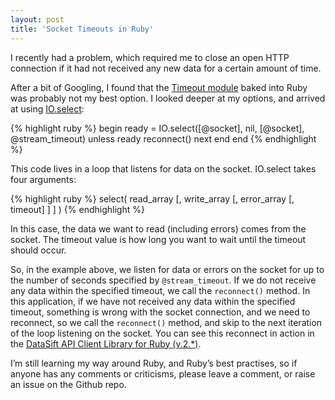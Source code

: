 ```yaml
---
layout: post
title: 'Socket Timeouts in Ruby'
---
```


I recently had a problem, which required me to close an open HTTP connection if it had not received any new data for a certain amount of time.

After a bit of Googling, I found that the [Timeout module](http://ruby-doc.org/stdlib-1.9.3/libdoc/timeout/rdoc/Timeout.html) baked into Ruby was probably not my best option. I looked deeper at my options, and arrived at using [IO.select](http://ruby-doc.org/core-2.0/IO.html#method-c-select):

{% highlight ruby %}
begin
  ready = IO.select([@socket], nil, [@socket], @stream_timeout)
  unless ready
    reconnect()
    next
  end
end
{% endhighlight %}

This code lives in a loop that listens for data on the socket. IO.select takes four arguments:

{% highlight ruby %}
select( read_array [, write_array [, error_array [, timeout] ] ] )
{% endhighlight %}

In this case, the data we want to read (including errors) comes from the socket. The timeout value is how long you want to wait until the timeout should occur.

So, in the example above, we listen for data or errors on the socket for up to the number of seconds specified by ```@stream_timeout```. If we do not receive any data within the specified timeout, we call the ```reconnect()``` method. In this application, if we have not received any data within the specified timeout, something is wrong with the socket connection, and we need to reconnect, so we call the ```reconnect()``` method, and skip to the next iteration of the loop listening on the socket. You can see this reconnect in action in the [DataSift API Client Library for Ruby (v.2.*)](https://github.com/datasift/datasift-ruby/releases/tag/2.1.0).

I’m still learning my way around Ruby, and Ruby’s best practises, so if anyone has any comments or criticisms, please leave a comment, or raise an issue on the Github repo.
